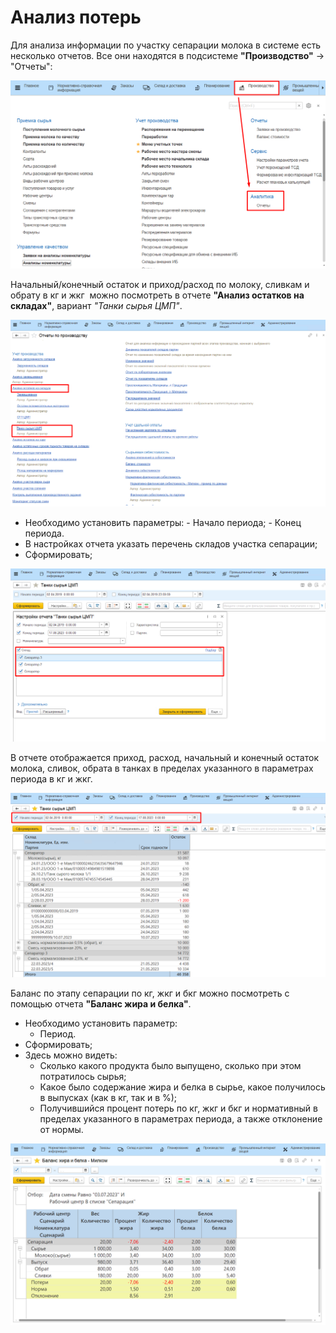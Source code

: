 # Анализ потерь


Для анализа информации по участку сепарации молока в системе есть
несколько отчетов. Все они находятся в подсистеме **"Производство"** -\>
"Отчеты":

![](LossAnalysis.assets/1.png)

Начальный/конечный остаток и приход/расход по молоку, сливкам и обрату в кг и жкг  можно посмотреть в отчете **"Анализ остатков на складах"**, вариант *"Танки сырья ЦМП"*.

![](LossAnalysis.assets/2.png)  

-    Необходимо установить параметры:
    -   Начало периода;
    -   Конец периода.
-   В настройках отчета указать перечень складов участка сепарации;
-   Cформировать;

![](LossAnalysis.assets/5.png)

В отчете отображается приход, расход, начальный и конечный остаток молока, сливок, обрата в танках в пределах указанного в параметрах периода в кг и жкг.

![](LossAnalysis.assets/3.png)

Баланс по этапу сепарации по кг, жкг и бкг можно посмотреть с помощью отчета **"Баланс жира и белка"**.

- Необходимо установить параметр:
    - Период. 
- Cформировать;
- Здесь можно видеть:
    -   Сколько какого продукта было выпущено, сколько при этом потратилось сырья;
    -    Какое было содержание жира и белка в сырье, какое получилось в выпусках (как в кг, так и в %);
    -   Получившийся процент потерь по кг, жкг и бкг и нормативный в пределах указанного в параметрах периода, а также отклонение от нормы.

![](LossAnalysis.assets/4.png)